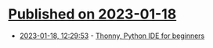 # [Published on 2023-01-18](index.md)

* [2023-01-18, 12:29:53](https://lobste.rs/s/jsduqt/thonny_python_ide_for_beginners) - [Thonny, Python IDE for beginners](https://thonny.org/)
